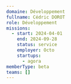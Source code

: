```yaml
---
domaine: Développement
fullname: Cédric DOROT
role: Développement
missions:
  - start: 2024-04-01
    end: 2024-09-28
    status: service
    employer: Octo
    startups:
      - agora
memberType: beta
teams: []
---
```

